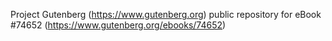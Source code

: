 Project Gutenberg (https://www.gutenberg.org) public repository for
eBook #74652 (https://www.gutenberg.org/ebooks/74652)
